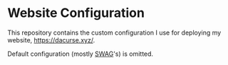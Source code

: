 # Website Configuration

This repository contains the custom configuration I use for deploying my website, https://dacurse.xyz/.

Default configuration (mostly [SWAG](https://hub.docker.com/r/linuxserver/swag)'s) is omitted.

